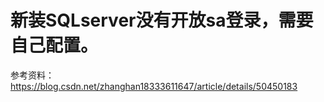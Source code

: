 # 新装SQLserver没有开放sa登录，需要自己配置。
参考资料：
https://blog.csdn.net/zhanghan18333611647/article/details/50450183
